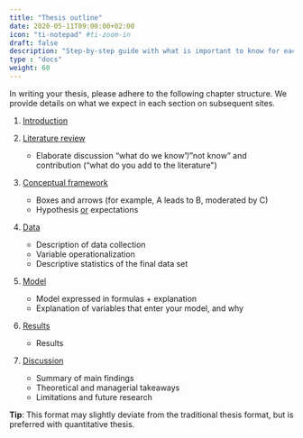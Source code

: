 ```yaml
---
title: "Thesis outline"
date: 2020-05-11T09:00:00+02:00
icon: "ti-notepad" #ti-zoom-in
draft: false
description: "Step-by-step guide with what is important to know for each phase of conducting your research."
type : "docs"
weight: 60
---
```


In writing your thesis, please adhere to the following chapter structure. We provide details on what we expect in each section on subsequent sites.

1. [Introduction](introduction)

2. [Literature review](literature)
    * Elaborate discussion “what do we know”/”not know” and contribution (“what do you add to the literature")

3. [Conceptual framework](conceptualframework)
    * Boxes and arrows (for example, A leads to B, moderated by C)
    * Hypothesis <ins>or</ins> expectations

4. [Data](data)
    * Description of data collection
    * Variable operationalization
    * Descriptive statistics of the final data set

5. [Model](method)
    * Model expressed in formulas + explanation
    * Explanation of variables that enter your model, and why

6. [Results](results)
    * Results

7. [Discussion](discussion)
    * Summary of main findings
    * Theoretical and managerial takeaways
    * Limitations and future research

__Tip__: This format may slightly deviate from the traditional thesis format,
      but is preferred with quantitative thesis.
